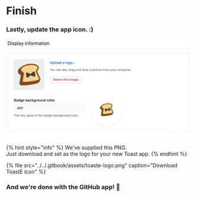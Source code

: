 # Finish

### Lastly, update the app icon. :\)

![This app icon is unique to ToastE.](../../.gitbook/assets/image%20%2829%29.png)

{% hint style="info" %}
We've supplied this PNG.  
Just download and set as the logo for your new Toast app.
{% endhint %}

{% file src="../../.gitbook/assets/toaste-logo.png" caption="Download ToastE icon" %}

### And we're done with the GitHub app!  🎉

